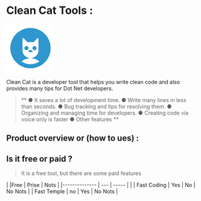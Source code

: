 # Clean Cat Tools :
![](https://raw.githubusercontent.com/AsiaAhmed2021/Clean-Cat-Doc/main/Res/image/Clean_Cat.png) 

Clean Cat is a developer tool that helps you write clean code and also provides many tips for Dot Net developers.

> ** ● It saves a lot of development time.
   ● Write many lines in less than seconds.
   ● Bug tracking and tips for resolving them.
   ● Organizing and managing time for developers.
   ● Creating code via voice only is faster 
   ● Other features **

## Product overview or (how to ues) :



## Is it free or paid ?
> It is a free tool, but there are some paid features

|               |Free | Prise | Nots |
|-------------- | --- | ----- |      |
| Fast Coding   | Yes  | No  |  No Nots |
| Fast Temple   | no  | Yes  | No Nots |

